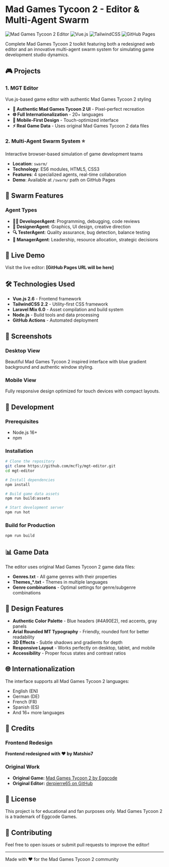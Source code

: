 # Mad Games Tycoon 2 - Editor & Multi-Agent Swarm

![Mad Games Tycoon 2 Editor](https://img.shields.io/badge/Mad%20Games%20Tycoon%202-Game%20Editor-4A90E2)
![Vue.js](https://img.shields.io/badge/Vue.js-2.6-4FC08D)
![TailwindCSS](https://img.shields.io/badge/TailwindCSS-2.2-38BDF8)
![GitHub Pages](https://img.shields.io/badge/GitHub-Pages-181717)

Complete Mad Games Tycoon 2 toolkit featuring both a redesigned web editor and an innovative multi-agent swarm system for simulating game development studio dynamics.

## 🎮 Projects

### 1. MGT Editor
Vue.js-based game editor with authentic Mad Games Tycoon 2 styling
- **🎨 Authentic Mad Games Tycoon 2 UI** - Pixel-perfect recreation
- **🌐 Full Internationalization** - 20+ languages 
- **📱 Mobile-First Design** - Touch-optimized interface
- **⚡ Real Game Data** - Uses original Mad Games Tycoon 2 data files

### 2. Multi-Agent Swarm System ⭐
Interactive browser-based simulation of game development teams
- **Location**: `swarm/`
- **Technology**: ES6 modules, HTML5, CSS3
- **Features**: 4 specialized agents, real-time collaboration
- **Demo**: Available at `/swarm/` path on GitHub Pages

## 🤖 Swarm Features

### Agent Types
- **👨‍💻 DeveloperAgent**: Programming, debugging, code reviews
- **🎨 DesignerAgent**: Graphics, UI design, creative direction  
- **🔍 TesterAgent**: Quality assurance, bug detection, balance testing
- **👔 ManagerAgent**: Leadership, resource allocation, strategic decisions

## 🚀 Live Demo

Visit the live editor: **[GitHub Pages URL will be here]**

## 🛠️ Technologies Used

- **Vue.js 2.6** - Frontend framework
- **TailwindCSS 2.2** - Utility-first CSS framework
- **Laravel Mix 6.0** - Asset compilation and build system
- **Node.js** - Build tools and data processing
- **GitHub Actions** - Automated deployment

## 📱 Screenshots

### Desktop View
Beautiful Mad Games Tycoon 2 inspired interface with blue gradient background and authentic window styling.

### Mobile View
Fully responsive design optimized for touch devices with compact layouts.

## 🔧 Development

### Prerequisites
- Node.js 16+ 
- npm

### Installation
```bash
# Clone the repository
git clone https://github.com/mcfly/mgt-editor.git
cd mgt-editor

# Install dependencies
npm install

# Build game data assets
npm run build:assets

# Start development server
npm run hot
```

### Build for Production
```bash
npm run build
```

## 📊 Game Data

The editor uses original Mad Games Tycoon 2 game data files:
- **Genres.txt** - All game genres with their properties
- **Themes_*.txt** - Themes in multiple languages
- **Genre combinations** - Optimal settings for genre/subgenre combinations

## 🎨 Design Features

- **Authentic Color Palette** - Blue headers (#4A90E2), red accents, gray panels
- **Arial Rounded MT Typography** - Friendly, rounded font for better readability
- **3D Effects** - Subtle shadows and gradients for depth
- **Responsive Layout** - Works perfectly on desktop, tablet, and mobile
- **Accessibility** - Proper focus states and contrast ratios

## 🌐 Internationalization

The interface supports all Mad Games Tycoon 2 languages:
- English (EN)
- German (DE) 
- French (FR)
- Spanish (ES)
- And 16+ more languages

## 📄 Credits

### Frontend Redesign
**Frontend redesigned with ❤️ by Matshio7**

### Original Work
- **Original Game:** [Mad Games Tycoon 2 by Eggcode](https://store.steampowered.com/app/1342330/Mad_Games_Tycoon_2/)
- **Original Editor:** [derpierre65 on GitHub](https://github.com/derpierre65/mgt-editor)

## 📝 License

This project is for educational and fan purposes only. Mad Games Tycoon 2 is a trademark of Eggcode Games.

## 🤝 Contributing

Feel free to open issues or submit pull requests to improve the editor!

---

Made with ❤️ for the Mad Games Tycoon 2 community